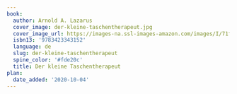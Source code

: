 ```yaml
---
book:
  author: Arnold A. Lazarus
  cover_image: der-kleine-taschentherapeut.jpg
  cover_image_url: https://images-na.ssl-images-amazon.com/images/I/71fWfj+ZrCL.jpg
  isbn13: '9783423343152'
  language: de
  slug: der-kleine-taschentherapeut
  spine_color: '#fde20c'
  title: Der kleine Taschentherapeut
plan:
  date_added: '2020-10-04'
---
```

